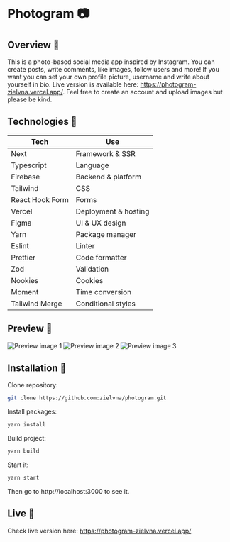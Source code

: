 # Photogram 📷

## Overview 📝

This is a photo-based social media app inspired by Instagram. You can create posts, write comments, like images, follow users and more! If you want you can set your own profile picture, username and write about yourself in bio. Live version is available here: https://photogram-zielvna.vercel.app/. Feel free to create an account and upload images but please be kind.

## Technologies 🔧

| Tech            | Use                  |
| --------------- | -------------------- |
| Next            | Framework & SSR      |
| Typescript      | Language             |
| Firebase        | Backend & platform   |
| Tailwind        | CSS                  |
| React Hook Form | Forms                |
| Vercel          | Deployment & hosting |
| Figma           | UI & UX design       |
| Yarn            | Package manager      |
| Eslint          | Linter               |
| Prettier        | Code formatter       |
| Zod             | Validation           |
| Nookies         | Cookies              |
| Moment          | Time conversion      |
| Tailwind Merge  | Conditional styles   |

## Preview 👀

![Preview image 1](https://github.com/zielvna/photogram/assets/102986585/eea092c1-7dda-4a84-80e2-2d6406347eb5)
![Preview image 2](https://github.com/zielvna/photogram/assets/102986585/dde2b806-1d51-42af-9d9c-605a610bde37)
![Preview image 3](https://github.com/zielvna/photogram/assets/102986585/e3379a5c-6b44-4112-81b9-3adde0ee8622)

## Installation 💾

Clone repository:

```bash
git clone https://github.com:zielvna/photogram.git
```

Install packages:

```bash
yarn install
```

Build project:

```bash
yarn build
```

Start it:

```bash
yarn start
```

Then go to http://localhost:3000 to see it.

## Live 🔴

Check live version here: https://photogram-zielvna.vercel.app/

